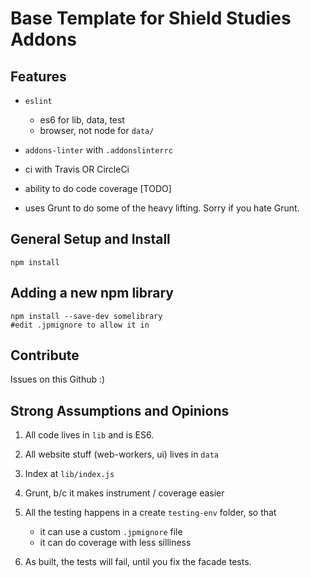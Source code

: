 # Base Template for Shield Studies Addons

## Features

- `eslint`

    - es6 for lib, data, test
    - browser, not node for `data/`

- `addons-linter` with `.addonslinterrc`

- ci with Travis OR CircleCi

- ability to do code coverage [TODO]

- uses Grunt to do some of the heavy lifting.  Sorry if you hate Grunt.

## General Setup and Install

```
npm install
```

## Adding a new npm library

```
npm install --save-dev somelibrary
#edit .jpmignore to allow it in
```

## Contribute

Issues on this Github :)

## Strong Assumptions and Opinions

1.  All code lives in `lib` and is ES6.
2.  All website stuff (web-workers, ui) lives in `data`
3.  Index at `lib/index.js`
4.  Grunt, b/c it makes instrument / coverage easier
5.  All the testing happens in a create `testing-env` folder, so that

    - it can use a custom `.jpmignore` file
    - it can do coverage with less silliness

6.  As built, the tests will fail, until you fix the facade tests.
